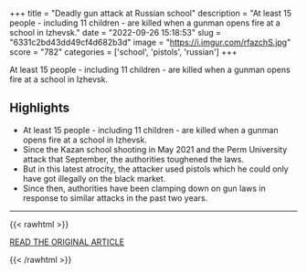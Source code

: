 +++
title = "Deadly gun attack at Russian school"
description = "At least 15 people - including 11 children - are killed when a gunman opens fire at a school in Izhevsk."
date = "2022-09-26 15:18:53"
slug = "6331c2bd43dd49cf4d682b3d"
image = "https://i.imgur.com/rfazchS.jpg"
score = "782"
categories = ['school', 'pistols', 'russian']
+++

At least 15 people - including 11 children - are killed when a gunman opens fire at a school in Izhevsk.

## Highlights

- At least 15 people - including 11 children - are killed when a gunman opens fire at a school in Izhevsk.
- Since the Kazan school shooting in May 2021 and the Perm University attack that September, the authorities toughened the laws.
- But in this latest atrocity, the attacker used pistols which he could only have got illegally on the black market.
- Since then, authorities have been clamping down on gun laws in response to similar attacks in the past two years.

---

{{< rawhtml >}}
  <p class="article-category">
    <a target="_blank" href="https://www.bbc.co.uk/news/world-europe-63032790">READ THE ORIGINAL ARTICLE</a>
  </p>
{{< /rawhtml >}}
